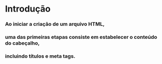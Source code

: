 # Introdução

### Ao iniciar a criação de um arquivo HTML, 
### uma das primeiras etapas consiste em estabelecer o conteúdo do cabeçalho, 
### incluindo títulos e meta tags.



